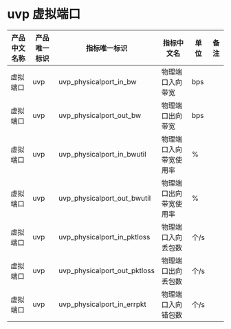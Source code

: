 # uvp 虚拟端口

| 产品中文名称 | 产品唯一标识 | 指标唯一标识                 | 指标中文名             | 单位 | 备注 |
| ------------ | ------------ | ---------------------------- | ---------------------- | ---- | ---- |
| 虚拟端口     | uvp          | uvp_physicalport_in_bw       | 物理端口入向带宽       | bps  |      |
| 虚拟端口     | uvp          | uvp_physicalport_out_bw      | 物理端口出向带宽       | bps  |      |
| 虚拟端口     | uvp          | uvp_physicalport_in_bwutil   | 物理端口入向带宽使用率 | %    |      |
| 虚拟端口     | uvp          | uvp_physicalport_out_bwutil  | 物理端口出向带宽使用率 | %    |      |
| 虚拟端口     | uvp          | uvp_physicalport_in_pktloss  | 物理端口入向丢包数     | 个/s |      |
| 虚拟端口     | uvp          | uvp_physicalport_out_pktloss | 物理端口出向丢包数     | 个/s |      |
| 虚拟端口     | uvp          | uvp_physicalport_in_errpkt   | 物理端口入向错包数     | 个/s |      |